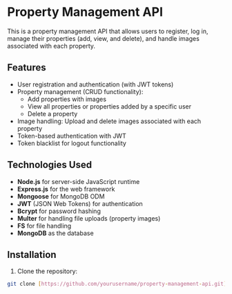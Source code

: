 # Property Management API

This is a property management API that allows users to register, log in, manage their properties (add, view, and delete), and handle images associated with each property.

## Features

- User registration and authentication (with JWT tokens)
- Property management (CRUD functionality):
  - Add properties with images
  - View all properties or properties added by a specific user
  - Delete a property
- Image handling: Upload and delete images associated with each property
- Token-based authentication with JWT
- Token blacklist for logout functionality

## Technologies Used

- **Node.js** for server-side JavaScript runtime
- **Express.js** for the web framework
- **Mongoose** for MongoDB ODM
- **JWT** (JSON Web Tokens) for authentication
- **Bcrypt** for password hashing
- **Multer** for handling file uploads (property images)
- **FS** for file handling
- **MongoDB** as the database

## Installation

1. Clone the repository:

```bash
git clone [https://github.com/yourusername/property-management-api.git](https://github.com/JagritBharara/houseMarket.git)
